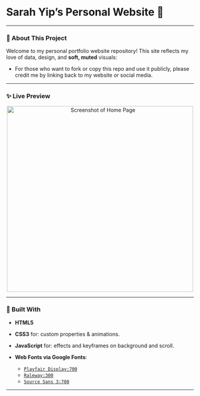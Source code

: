 <!--
  README.md
  Sarah Yip's Website Portfolio README -->
# Sarah Yip’s Personal Website 🌸

---


### 🌸 About This Project

Welcome to my personal portfolio website repository! This site reflects my love of data, design, and **soft, muted** visuals:

- For those who want to fork or copy this repo and use it publicly, please credit me by linking back to my website or social media.


---


### ✨ Live Preview

<p align="center">
  <img width="500" alt="Screenshot of Home Page" src="https://sawpy.github.io/images/research1.jpg">
</p>


---


### 🎀 Built With

- **HTML5** 
- **CSS3** for: custom properties & animations.  
- **JavaScript** for: effects and keyframes on background and scroll.

- **Web Fonts via Google Fonts**:
  - [`Playfair Display:700`](https://fonts.googleapis.com/css2?family=Playfair+Display:wght@700)
  - [`Raleway:300`](https://fonts.googleapis.com/css2?family=Raleway:wght@300)
  - [`Source Sans 3:700`](https://fonts.googleapis.com/css2?family=Source+Sans+3:wght@700)


---
